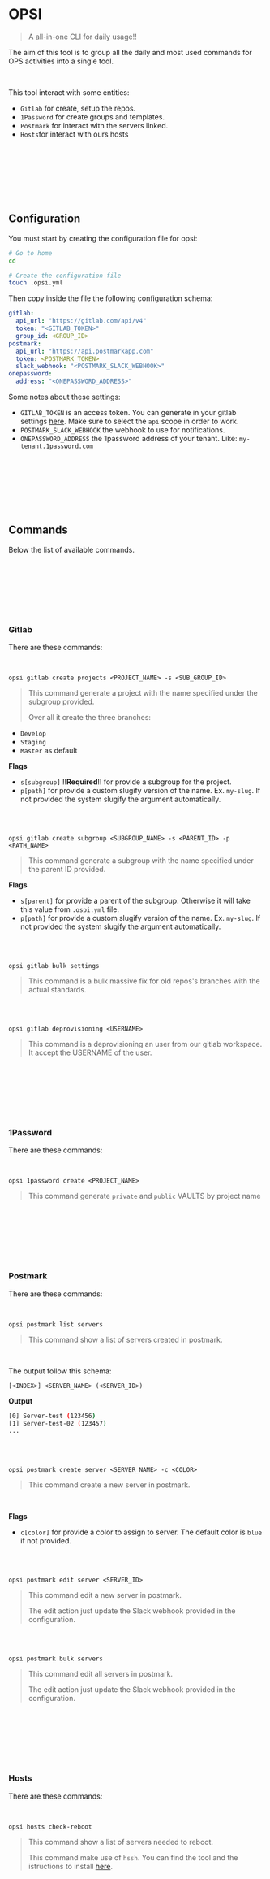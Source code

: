 # OPSI

> A all-in-one CLI for daily usage!!

The aim of this tool is to group all the daily and most used commands for OPS activities into a single tool. 

<br>

This tool interact with some entities:

- `Gitlab` for create, setup the repos.
- `1Password` for create groups and templates.
- `Postmark` for interact with the servers linked.
- `Hosts`for interact with ours hosts

<br><br><br><br><br><br>

## Configuration

You must start by creating the configuration file for opsi:

```bash
# Go to home
cd

# Create the configuration file
touch .opsi.yml

```

Then copy inside the file the following configuration schema:

```yml
gitlab:
  api_url: "https://gitlab.com/api/v4"
  token: "<GITLAB_TOKEN>"
  group_id: <GROUP_ID>
postmark:
  api_url: "https://api.postmarkapp.com"
  token: <POSTMARK_TOKEN>
  slack_webhook: "<POSTMARK_SLACK_WEBHOOK>"
onepassword:
  address: "<ONEPASSWORD_ADDRESS>"
```

Some notes about these settings:

- `GITLAB_TOKEN` is an access token. You can generate in your gitlab settings [here](https://gitlab.com/-/profile/personal_access_tokens). Make sure to select the `api` scope in order to work.
- `POSTMARK_SLACK_WEBHOOK` the webhook to use for notifications.
- `ONEPASSWORD_ADDRESS` the 1password address of your tenant. Like: `my-tenant.1password.com`

<br><br><br><br><br><br>

## Commands

Below the list of available commands.

<br><br><br><br><br><br>

### Gitlab

There are these commands:

<br>

`opsi gitlab create projects <PROJECT_NAME> -s <SUB_GROUP_ID>`

> This command generate a project with the name specified under the subgroup provided.
>
> Over all it create the three branches:

- `Develop`
- `Staging`
- `Master` as default

**Flags**

- `s[subgroup]` !!**Required**!! for provide a subgroup for the project. 
- `p[path]` for provide a custom slugify version of the name. Ex. `my-slug`. If not provided the system slugify the argument automatically.

<br><br>

`opsi gitlab create subgroup <SUBGROUP_NAME> -s <PARENT_ID> -p <PATH_NAME>`

> This command generate a subgroup with the name specified under the parent ID provided.

**Flags**

- `s[parent]` for provide a parent of the subgroup. Otherwise it will take this value from `.ospi.yml` file.
- `p[path]` for provide a custom slugify version of the name. Ex. `my-slug`. If not provided the system slugify the argument automatically.

<br><br>

`opsi gitlab bulk settings`

> This command is a bulk massive fix for old repos's branches with the actual standards.

<br><br>

`opsi gitlab deprovisioning <USERNAME>`

> This command is a deprovisioning an user from our gitlab workspace. It accept the USERNAME of the user.

<br><br><br><br><br><br>

### 1Password

There are these commands:

<br>

`opsi 1password create <PROJECT_NAME>`

> This command generate `private` and `public` VAULTS by project name

<br><br><br><br><br><br>

### Postmark

There are these commands:

<br>

`opsi postmark list servers`

> This command show a list of servers created in postmark.

<br>

The output follow this schema:

`[<INDEX>] <SERVER_NAME> (<SERVER_ID>)`

**Output**

```bash
[0] Server-test (123456)
[1] Server-test-02 (123457)
...
```

<br><br>

`opsi postmark create server <SERVER_NAME> -c <COLOR>`

> This command create a new server in postmark.

<br>

**Flags**

- `c[color]` for provide a color to assign to server. The default color is `blue` if not provided.

<br><br>

`opsi postmark edit server <SERVER_ID>`

> This command edit a new server in postmark.
>
> The edit action just update the Slack webhook provided in the configuration.

<br><br>

`opsi postmark bulk servers`

> This command edit all servers in postmark.
>
> The edit action just update the Slack webhook provided in the configuration.


<br><br><br><br><br><br>

### Hosts

There are these commands:

<br>

`opsi hosts check-reboot`

> This command show a list of servers needed to reboot.
>
> This command make use of `hssh`. You can find the tool and the istructions to install [here](https://github.com/beliven-it/hssh).

<br>




